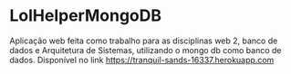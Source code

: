# LolHelperMongoDB
Aplicação web feita como trabalho para as disciplinas web 2, banco de dados e Arquitetura de Sistemas, utilizando o mongo db como banco de dados. Disponível no link https://tranquil-sands-16337.herokuapp.com 
